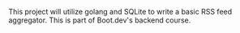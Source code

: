 This project will utilize golang and SQLite to write a basic RSS feed aggregator. This is part of Boot.dev's backend course.
